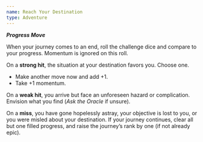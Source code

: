 ```yaml
---
name: Reach Your Destination
type: Adventure
---
```


**_Progress Move_**

When your journey comes to an end, roll the challenge dice and compare to your progress. Momentum is ignored on this roll.

On a **strong hit**, the situation at your destination favors you. Choose one.

- Make another move now and add +1.
- Take +1 momentum.

On a **weak hit**, you arrive but face an unforeseen hazard or complication. Envision what you find (_Ask the Oracle_ if unsure).

On a **miss**, you have gone hopelessly astray, your objective is lost to you, or you were misled about your destination. If your journey continues, clear all but one filled progress, and raise the journey’s rank by one (if not already epic).
